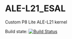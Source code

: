 # ALE-L21_ESAL
Custom P8 Lite ALE-L21 kernel

Build state: [![Build Status](https://travis-ci.org/XePeleato/ALE-L21_ESAL.svg?branch=android-6.0)](https://travis-ci.org/XePeleato/ALE-L21_ESAL)
